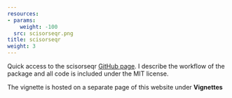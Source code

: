```yaml
---
resources:
- params:
    weight: -100
  src: scisorseqr.png
title: scisorseqr
weight: 3
---
```


Quick access to the scisorseqr [GitHub page](https://github.com/noush-joglekar/scisorseqr). I describe the workflow of the package and all code is included under the MIT license. 

The vignette is hosted on a separate page of this website under **Vignettes**
